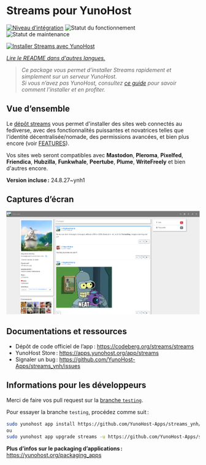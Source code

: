 <!--
Nota bene : ce README est automatiquement généré par <https://github.com/YunoHost/apps/tree/master/tools/readme_generator>
Il NE doit PAS être modifié à la main.
-->

# Streams pour YunoHost

[![Niveau d’intégration](https://dash.yunohost.org/integration/streams.svg)](https://ci-apps.yunohost.org/ci/apps/streams/) ![Statut du fonctionnement](https://ci-apps.yunohost.org/ci/badges/streams.status.svg) ![Statut de maintenance](https://ci-apps.yunohost.org/ci/badges/streams.maintain.svg)

[![Installer Streams avec YunoHost](https://install-app.yunohost.org/install-with-yunohost.svg)](https://install-app.yunohost.org/?app=streams)

*[Lire le README dans d'autres langues.](./ALL_README.md)*

> *Ce package vous permet d’installer Streams rapidement et simplement sur un serveur YunoHost.*  
> *Si vous n’avez pas YunoHost, consultez [ce guide](https://yunohost.org/install) pour savoir comment l’installer et en profiter.*

## Vue d’ensemble

Le [dépôt streams](https://codeberg.org/streams/streams/) vous permet d'installer des sites web connectés au fediverse, avec des fonctionnalités puissantes et novatrices telles que l'identité décentralisée/nomade, des permissions avancées, et bien plus encore (voir [FEATURES](https://codeberg.org/streams/streams/src/branch/dev/FEATURES_fr.md)).

Vos sites web seront compatibles avec **Mastodon**, **Pleroma**, **Pixelfed**, **Friendica**, **Hubzilla**, **Funkwhale**, **Peertube**, **Plume**, **WriteFreely** et bien d'autres encore.


**Version incluse :** 24.8.27~ynh1

## Captures d’écran

![Capture d’écran de Streams](./doc/screenshots/example.png)

## Documentations et ressources

- Dépôt de code officiel de l’app : <https://codeberg.org/streams/streams>
- YunoHost Store : <https://apps.yunohost.org/app/streams>
- Signaler un bug : <https://github.com/YunoHost-Apps/streams_ynh/issues>

## Informations pour les développeurs

Merci de faire vos pull request sur la [branche `testing`](https://github.com/YunoHost-Apps/streams_ynh/tree/testing).

Pour essayer la branche `testing`, procédez comme suit :

```bash
sudo yunohost app install https://github.com/YunoHost-Apps/streams_ynh/tree/testing --debug
ou
sudo yunohost app upgrade streams -u https://github.com/YunoHost-Apps/streams_ynh/tree/testing --debug
```

**Plus d’infos sur le packaging d’applications :** <https://yunohost.org/packaging_apps>
